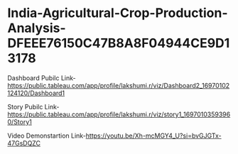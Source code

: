 # India-Agricultural-Crop-Production-Analysis-DFEEE76150C47B8A8F04944CE9D13178


Dashboard Pubilc Link-https://public.tableau.com/app/profile/lakshumi.r/viz/Dashboard2_16970102124120/Dashboard1


Story Pubilc Link-https://public.tableau.com/app/profile/lakshumi.r/viz/story1_16970103593960/Story1

Video Demonstartion Link-https://youtu.be/Xh-mcMGY4_U?si=bvGJGTx-47GsDQZC
